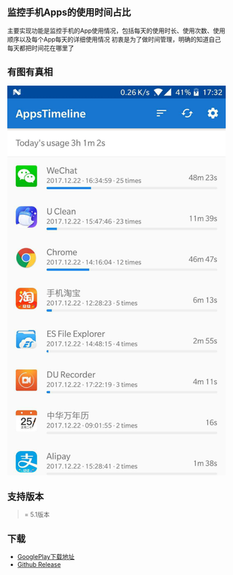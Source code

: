 ## 监控手机Apps的使用时间占比

主要实现功能是监控手机的App使用情况，包括每天的使用时长、使用次数、使用顺序以及每个App每天的详细使用情况
初衷是为了做时间管理，明确的知道自己每天都把时间花在哪里了

## 有图有真相

[![img](../assets/images/appstimeline.jpg)](../assets/videos/appstimeline.mp4)

## 支持版本
>= 5.1版本

## 下载
- [GooglePlay下载地址](https://play.google.com/store/apps/details?id=timeline.lizimumu.com.t)
- [Github Release](https://github.com/zhaobao/AppsTimeline/releases)